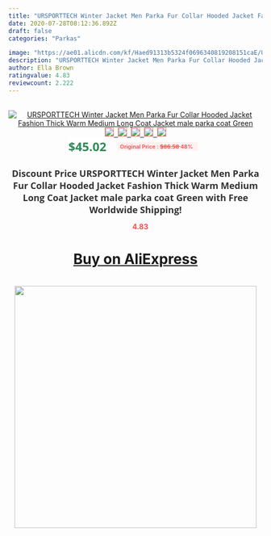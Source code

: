 ```yaml
---
title: "URSPORTTECH Winter Jacket Men Parka Fur Collar Hooded Jacket Fashion Thick Warm Medium Long Coat Jacket male parka coat Green"
date: 2020-07-28T08:12:36.892Z
draft: false
categories: "Parkas"

image: "https://ae01.alicdn.com/kf/Haed91313b5324f0696340819208151caE/URSPORTTECH-Winter-Jacket-Men-Parka-Fur-Collar-Hooded-Jacket-Fashion-Thick-Warm-Medium-Long-Coat-Jacket.jpg"
description: "URSPORTTECH Winter Jacket Men Parka Fur Collar Hooded Jacket Fashion Thick Warm Medium Long Coat Jacket male parka coat Green"
author: Ella Brown
ratingvalue: 4.83
reviewcount: 2.222
---
```

<br>
<div style="text-align: center;">
<a href="https://s.click.aliexpress.com/e/_ATBC5B" target="_blank" rel="nofollow noopener noreferrer"><img alt="URSPORTTECH Winter Jacket Men Parka Fur Collar Hooded Jacket Fashion Thick Warm Medium Long Coat Jacket male parka coat Green" class="magnifier-image" src="https://ae01.alicdn.com/kf/Haed91313b5324f0696340819208151caE/URSPORTTECH-Winter-Jacket-Men-Parka-Fur-Collar-Hooded-Jacket-Fashion-Thick-Warm-Medium-Long-Coat-Jacket.jpg_640x640.jpg">
<br>
<img style="border:1px solid salmon" src="https://ae01.alicdn.com/kf/Haed91313b5324f0696340819208151caE/URSPORTTECH-Winter-Jacket-Men-Parka-Fur-Collar-Hooded-Jacket-Fashion-Thick-Warm-Medium-Long-Coat-Jacket.jpg_120x120.jpg">&nbsp;&nbsp;<img style="border:1px solid salmon" src="https://ae01.alicdn.com/kf/HTB16JDaaLLsK1Rjy0Fbq6xSEXXaN/URSPORTTECH-Winter-Jacket-Men-Parka-Fur-Collar-Hooded-Jacket-Fashion-Thick-Warm-Medium-Long-Coat-Jacket.jpg_120x120.jpg">&nbsp;&nbsp;<img style="border:1px solid salmon" src="https://ae01.alicdn.com/kf/HTB12NLeaOLxK1Rjy0Ffq6zYdVXaM/URSPORTTECH-Winter-Jacket-Men-Parka-Fur-Collar-Hooded-Jacket-Fashion-Thick-Warm-Medium-Long-Coat-Jacket.jpg_120x120.jpg">&nbsp;&nbsp;<img style="border:1px solid salmon" src="https://ae01.alicdn.com/kf/HTB1.RLgaN_rK1RkHFqDq6yJAFXas/URSPORTTECH-Winter-Jacket-Men-Parka-Fur-Collar-Hooded-Jacket-Fashion-Thick-Warm-Medium-Long-Coat-Jacket.jpg_120x120.jpg">&nbsp;&nbsp;<img style="border:1px solid salmon" src="https://ae01.alicdn.com/kf/HTB1_xjkaLvsK1Rjy0Fiq6zwtXXaG/URSPORTTECH-Winter-Jacket-Men-Parka-Fur-Collar-Hooded-Jacket-Fashion-Thick-Warm-Medium-Long-Coat-Jacket.jpg_120x120.jpg"></a></div><br0>
<div style="text-align: center;"><span style="background-color: white; border: 0px; box-sizing: border-box; color: seagreen; display: inline-block; font-family: &quot;open sans&quot; , &quot;arial&quot; , &quot;helvetica&quot; , sans-serif , &quot;heiti&quot;; font-size: 24px; font-stretch: inherit; font-weight: 700; line-height: inherit; margin: 0px 10px 0px 0px; padding: 0px; vertical-align: middle;">$45.02 </span>
<span style="background: rgb(255 , 241 , 241); border-radius: 3px; border: 0px; box-sizing: border-box; color: #ff4747; display: inline-block; font-family: inherit; font-size: 12px; font-stretch: inherit; font-style: inherit; font-variant: inherit; font-weight: 600; line-height: inherit; margin: 0px; padding: 2px 5px; transform: scale(0.9); vertical-align: middle;">Original Price : <b style="text-decoration: line-through;">$86.58 </b> 48%&nbsp;&nbsp;</span></div>
<h1 style="color: #333333; display: inline-block; font-family: &quot;open sans&quot; , &quot;arial&quot; , &quot;helvetica&quot; , sans-serif , &quot;heiti&quot;; font-size: 18px; font-stretch: inherit; font-weight: 700; text-align: center;">Discount Price URSPORTTECH Winter Jacket Men Parka Fur Collar Hooded Jacket Fashion Thick Warm Medium Long Coat Jacket male parka coat Green with Free Worldwide Shipping!</h1>
<div style="color: #ff4747; text-align: center;">
<img src="https://4.bp.blogspot.com/-M0ZcTcb-5uY/XleCXlxnR4I/AAAAAAAAAEc/OrjgMkXV1oMQFaCRZj5HQwOCBcu3w1FegCPcBGAYYCw/s1600/star.png" style="height: 15px;">&nbsp;<b>4.83</b></div>
<div class="button_cont" align="center"><a class="buynow_a" href="https://s.click.aliexpress.com/e/_ATBC5B" target="_blank" rel="nofollow noopener noreferrer"><H1>Buy on AliExpress</H1></a></div><br>
<div class="separator" style="clear: both; text-align: center;">
<img src="https://lh3.googleusercontent.com/-pTy5HemUv9M/XlePHvY0dAI/AAAAAAAAAE4/0nX5iRUoIWY8eMW9Dpxeirr157OZliDIgCLcBGAsYHQ/s1600/badge.gif" width="480">
</div>
